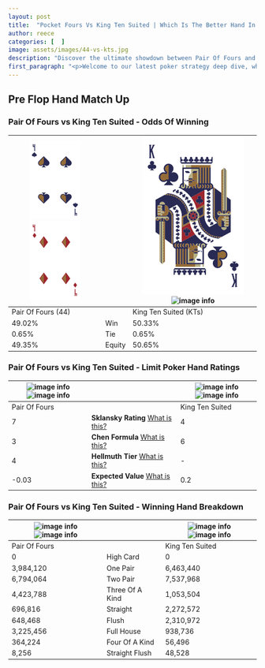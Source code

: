 ```yaml
---
layout: post
title:  "Pocket Fours Vs King Ten Suited | Which Is The Better Hand In Poker? A Complete Guide"
author: reece
categories: [  ]
image: assets/images/44-vs-kts.jpg
description: "Discover the ultimate showdown between Pair Of Fours and King Ten Suited in poker! Uncover the odds, strategies, and scenarios where one hand triumphs over the other. Get ready to up your poker game with this thrilling analysis."
first_paragraph: "<p>Welcome to our latest poker strategy deep dive, where we're pitting two distinct hands against each other in a high-stakes showdown: Pair Of Fours vs King Ten Suited.</p><p>In the dynamic world of poker, every decision counts, and knowing which hand holds the upper hand is key to your success at the table.</p><p>In this article, we'll dissect these two hands, explore the scenarios where one dominates the other, and equip you with the knowledge to make strategic choices that can tip the odds in your favor.</p><p>Get ready to unravel the intriguing dynamics of these poker hands and elevate your game to new heights.</p>"
---
```




[comment]: # (sp0)

## Pre Flop Hand Match Up

<div class="table hand-ratings" markdown="1"> 



### Pair Of Fours vs King Ten Suited - Odds Of Winning


    
| ![image info](assets/images/hand1/4.png) ![image info](assets/images/hand1/4o.png) |  | ![image info](assets/images/hand2/K.png) ![image info](assets/images/hand2/ts.png) |
| -------- | -------- | -------- |
| Pair Of Fours (44) |  | King Ten Suited (KTs) |
| 49.02% | Win | 50.33% |
| 0.65% | Tie | 0.65% |
| 49.35% | Equity | 50.65% |




[comment]: # (sp1)



### Pair Of Fours vs King Ten Suited - Limit Poker Hand Ratings


    
| ![image info](https://www.riverpairs.com/assets/images/hand1/4.png) ![image info](https://www.riverpairs.com/assets/images/hand1/4o.png) |  | ![image info](https://www.riverpairs.com/assets/images/hand2/K.png) ![image info](https://www.riverpairs.com/assets/images/hand2/ts.png) |
| -------- | -------- | -------- |
| Pair Of Fours |  | King Ten Suited |
| 7 | **Sklansky Rating** [What is this?](/sklansky-rating-explained) | 4 |
| 3 | **Chen Formula** [What is this?](/chen-formula-explained) | 6 |
| 4 | **Hellmuth Tier** [What is this?](/Hellmuth-tier-explained) | - |
| -0.03 | **Expected Value** [What is this?](/expected-value-explained) | 0.2 |




[comment]: # (sp2)



### Pair Of Fours vs King Ten Suited - Winning Hand Breakdown


    
| ![image info](https://www.riverpairs.com/assets/images/hand1/4.png) ![image info](https://www.riverpairs.com/assets/images/hand1/4o.png) |  | ![image info](https://www.riverpairs.com/assets/images/hand2/K.png) ![image info](https://www.riverpairs.com/assets/images/hand2/ts.png) |
| -------- | -------- | -------- |
| Pair Of Fours |  | King Ten Suited |
| 0 | High Card | 0 |
| 3,984,120 | One Pair | 6,463,440 |
| 6,794,064 | Two Pair | 7,537,968 |
| 4,423,788 | Three Of A Kind | 1,053,504 |
| 696,816 | Straight | 2,272,572 |
| 648,468 | Flush | 2,310,972 |
| 3,225,456 | Full House | 938,736 |
| 364,224 | Four Of A Kind | 56,496 |
| 8,256 | Straight Flush | 48,528 |




[comment]: # (sp3)



</div>

[comment]: # (sp4)



[comment]: # (sp5)

